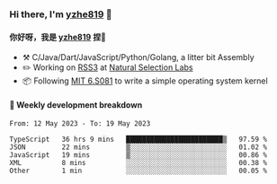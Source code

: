 ### Hi there, I'm [yzhe819](https://github.com/yzhe819) 👋

#### 你好呀，我是 [yzhe819](https://github.com/yzhe819) 捏👋

- :hammer_and_pick: C/Java/Dart/JavaScript/Python/Golang, a litter bit Assembly
- :pencil2: Working on [RSS3](https://github.com/NaturalSelectionLabs/RSS3) at [Natural Selection Labs](https://github.com/NaturalSelectionLabs)
- 📦 Following [MIT 6.S081](https://pdos.csail.mit.edu/6.S081/2020/) to write a simple operating system kernel



#### 📝 Weekly development breakdown

<!--START_SECTION:waka-->

```text
From: 12 May 2023 - To: 19 May 2023

TypeScript   36 hrs 9 mins   ████████████████████████▒   97.59 %
JSON         22 mins         ▒░░░░░░░░░░░░░░░░░░░░░░░░   01.02 %
JavaScript   19 mins         ▒░░░░░░░░░░░░░░░░░░░░░░░░   00.86 %
XML          8 mins          ░░░░░░░░░░░░░░░░░░░░░░░░░   00.38 %
Other        1 min           ░░░░░░░░░░░░░░░░░░░░░░░░░   00.05 %
```

<!--END_SECTION:waka-->



